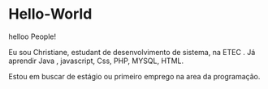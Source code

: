 # Hello-World

helloo People!

Eu sou Christiane, estudant  de  desenvolvimento de sistema, na ETEC .
Já aprendir  Java , javascript, Css, PHP, MYSQL, HTML.


Estou em buscar de estágio ou primeiro emprego na area da programação.
